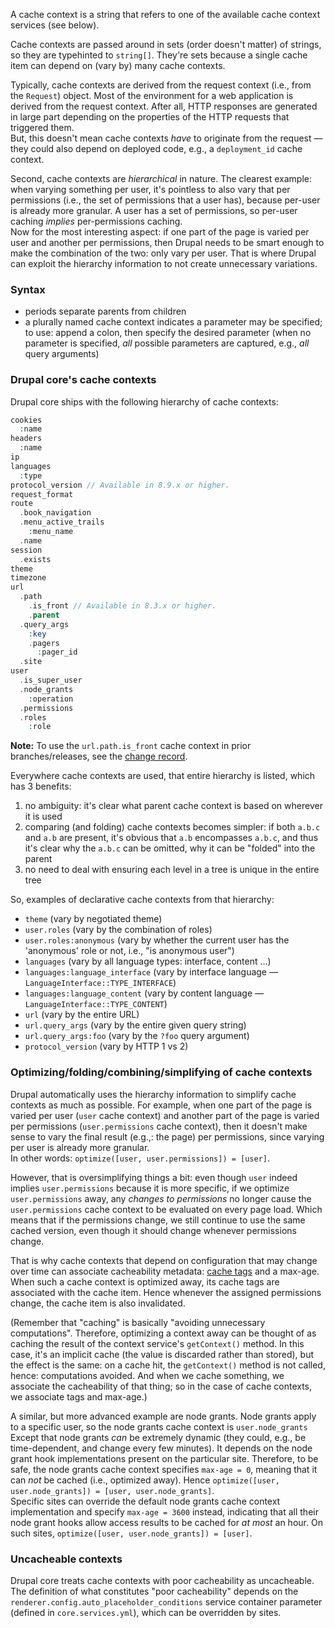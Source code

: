 A cache context is a string that refers to one of the available cache context services (see below).

Cache contexts are passed around in sets (order doesn't matter) of strings, so they are typehinted to `string[]`. They're sets because a single cache item can depend on (vary by) many cache contexts.

Typically, cache contexts are derived from the request context (i.e., from the `Request`) object. Most of the environment for a web application is derived from the request context. After all, HTTP responses are generated in large part depending on the properties of the HTTP requests that triggered them.  
But, this doesn't mean cache contexts _have_ to originate from the request — they could also depend on deployed code, e.g., a `deployment_id` cache context.

Second, cache contexts are _hierarchical_ in nature. The clearest example: when varying something per user, it's pointless to also vary that per permissions (i.e., the set of permissions that a user has), because per-user is already more granular. A user has a set of permissions, so per-user caching _implies_ per-permissions caching.  
Now for the most interesting aspect: if one part of the page is varied per user and another per permissions, then Drupal needs to be smart enough to make the combination of the two: only vary per user. That is where Drupal can exploit the hierarchy information to not create unnecessary variations.

### Syntax

* periods separate parents from children
* a plurally named cache context indicates a parameter may be specified; to use: append a colon, then specify the desired parameter (when no parameter is specified, _all_ possible parameters are captured, e.g., _all_ query arguments)

### Drupal core's cache contexts

Drupal core ships with the following hierarchy of cache contexts:

```php
cookies
  :name
headers
  :name
ip
languages
  :type
protocol_version // Available in 8.9.x or higher.
request_format
route
  .book_navigation
  .menu_active_trails
    :menu_name
  .name
session
  .exists
theme
timezone
url
  .path
    .is_front // Available in 8.3.x or higher.
    .parent
  .query_args
    :key
    .pagers
      :pager_id
  .site
user
  .is_super_user
  .node_grants
    :operation
  .permissions
  .roles
    :role

```

**Note:** To use the `url.path.is_front` cache context in prior branches/releases, see the [change record](https://www.drupal.org/node/2830442).

Everywhere cache contexts are used, that entire hierarchy is listed, which has 3 benefits:

1. no ambiguity: it's clear what parent cache context is based on wherever it is used
2. comparing (and folding) cache contexts becomes simpler: if both `a.b.c` and `a.b` are present, it's obvious that `a.b` encompasses `a.b.c`, and thus it's clear why the `a.b.c` can be omitted, why it can be "folded" into the parent
3. no need to deal with ensuring each level in a tree is unique in the entire tree

So, examples of declarative cache contexts from that hierarchy:

* `theme` (vary by negotiated theme)
* `user.roles` (vary by the combination of roles)
* `user.roles:anonymous` (vary by whether the current user has the 'anonymous' role or not, i.e., "is anonymous user")
* `languages` (vary by all language types: interface, content …)
* `languages:language_interface` (vary by interface language — `LanguageInterface::TYPE_INTERFACE`)
* `languages:language_content` (vary by content language — `LanguageInterface::TYPE_CONTENT`)
* `url` (vary by the entire URL)
* `url.query_args` (vary by the entire given query string)
* `url.query_args:foo` (vary by the `?foo` query argument)
* `protocol_version` (vary by HTTP 1 vs 2)

### Optimizing/folding/combining/simplifying of cache contexts

Drupal automatically uses the hierarchy information to simplify cache contexts as much as possible. For example, when one part of the page is varied per user (`user` cache context) and another part of the page is varied per permissions (`user.permissions` cache context), then it doesn't make sense to vary the final result (e.g.,: the page) per permissions, since varying per user is already more granular.  
In other words: `optimize([user, user.permissions]) = [user]`.

However, that is oversimplifying things a bit: even though `user` indeed implies `user.permissions` because it is more specific, if we optimize `user.permissions` away, any _changes to permissions_ no longer cause the `user.permissions` cache context to be evaluated on every page load. Which means that if the permissions change, we still continue to use the same cached version, even though it should change whenever permissions change.

That is why cache contexts that depend on configuration that may change over time can associate cacheability metadata: [cache tags](/developing/api/8/cache/tags) and a max-age. When such a cache context is optimized away, its cache tags are associated with the cache item. Hence whenever the assigned permissions change, the cache item is also invalidated.

(Remember that "caching" is basically "avoiding unnecessary computations". Therefore, optimizing a context away can be thought of as caching the result of the context service's `getContext()` method. In this case, it's an implicit cache (the value is discarded rather than stored), but the effect is the same: on a cache hit, the `getContext()` method is not called, hence: computations avoided. And when we cache something, we associate the cacheability of that thing; so in the case of cache contexts, we associate tags and max-age.)

A similar, but more advanced example are node grants. Node grants apply to a specific user, so the node grants cache context is `user.node_grants` Except that node grants _can_ be extremely dynamic (they could, e.g., be time-dependent, and change every few minutes). It depends on the node grant hook implementations present on the particular site. Therefore, to be safe, the node grants cache context specifies `max-age = 0`, meaning that it can _not_ be cached (i.e., optimized away). Hence `optimize([user, user.node_grants]) = [user, user.node_grants]`.  
Specific sites can override the default node grants cache context implementation and specify `max-age = 3600` instead, indicating that all their node grant hooks allow access results to be cached for _at most_ an hour. On such sites, `optimize([user, user.node_grants]) = [user]`.

### Uncacheable contexts

Drupal core treats cache contexts with poor cacheability as uncacheable. The definition of what constitutes "poor cacheability" depends on the `renderer.config.auto_placeholder_conditions` service container parameter (defined in `core.services.yml`), which can be overridden by sites.
